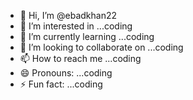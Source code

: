 - 👋 Hi, I’m @ebadkhan22
- 👀 I’m interested in ...coding
- 🌱 I’m currently learning ...coding
- 💞️ I’m looking to collaborate on ...coding
- 📫 How to reach me ...coding
- 😄 Pronouns: ...coding
- ⚡ Fun fact: ...coding

<!---
ebadkhan22/ebadkhan22 is a ✨ special coder✨ repository because its `README.md` (this file) appears on your GitHub profile.
You can click the Preview link to take a look at your changes.
--->
